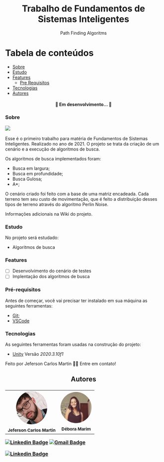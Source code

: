 <h1 align="center">Trabalho de Fundamentos de Sistemas Inteligentes</h1>
<p align="center">Path Finding Algoritms</p>

Tabela de conteúdos
=================
<!--ts-->
   * [Sobre](#sobre)
   * [Estudo](#estudo)
   * [Features](#features)
      * [Pre Requisitos](#pré-requisitos)
   * [Tecnologias](#tecnologias)
   * [Autores](#autores)
<!--te-->

<h4 align="center"> 
	🚧  Em desenvolvimento...  🚧
</h4>

### Sobre

![](https://github.com/jefersoncmn/fsiWork1/blob/main/github/testAStart.GIF)

Esse é o primeiro trabalho para matéria de Fundamentos de Sistemas Inteligentes. Realizado no ano de 2021.
O projeto se trata da criação de um cenário e a execução de algoritmos de busca.

Os algoritmos de busca implementados foram:
- Busca em largura;
- Busca em profundidade;
- Busca Gulosa;
- A*;

O cenário criado foi feito com a base de uma matriz encadeada.
Cada terreno tem seu custo de movimentação, que é feito a distribuição desses tipos de terreno através do algoritmo Perlin Noise.


Informações adicionais na Wiki do projeto.

### Estudo

No projeto será estudado:
- Algoritmos de busca

### Features

- [ ] Desenvolvimento do cenário de testes
- [ ] Implentação dos algoritmos de busca

### Pré-requisitos

Antes de começar, você vai precisar ter instalado em sua máquina as seguintes ferramentas:<br>
- [Git](https://git-scm.com);<br>
- [VSCode](https://code.visualstudio.com/)

### Tecnologias

As seguintes ferramentas foram usadas na construção do projeto:

- [Unity](https://unity.com) Versão *2020.3.10f1*

Feito por Jeferson Carlos Martin 👋🏽 Entre em contato!

<h2 align="center">Autores<h3/>

<table align="center">
  <tr>
    <td align="center"><a href="https://github.com/jefersoncmn"><img style="border-radius: 50%;" src="./github/jefersonphoto.jpeg" width="100px;" alt=""/><br/><sub><b>Jeferson Carlos Martin</b></sub></a><br /><a href="https://github.com/jefersoncmn" title="Jeferson Carlos Martin"></a>
    </td>
    <td align="center"><a href="https://github.com/iDeeby"><img style="border-radius: 50%;" src="./github/deboraphoto.jfif" width="100px;" alt=""/><br/><sub><b>Débora Marim</b></sub></a><br /><a href="https://github.com/iDeeby" title="Débora Marim"></a>
    </td>
</table>
	
[![Linkedin Badge](https://img.shields.io/badge/-Jefersoncmn-blue?style=flat-square&logo=Linkedin&logoColor=white&link=https://www.linkedin.com/in/jefcmn/)](https://www.linkedin.com/in/jefcmn/) 
[![Gmail Badge](https://img.shields.io/badge/-jefersoncmnn@gmail.com-c14438?style=flat-square&logo=Gmail&logoColor=white&link=mailto:jefersoncmnn@gmail.com)](mailto:jefersoncmnn@gmail.com)

[![Linkedin Badge](https://img.shields.io/badge/-Debora_Marim-blue?style=flat-square&logo=Linkedin&logoColor=white&link=https://www.linkedin.com/in/débora-marim-6b3b97193/)](https://www.linkedin.com/in/débora-marim-6b3b97193/) 
